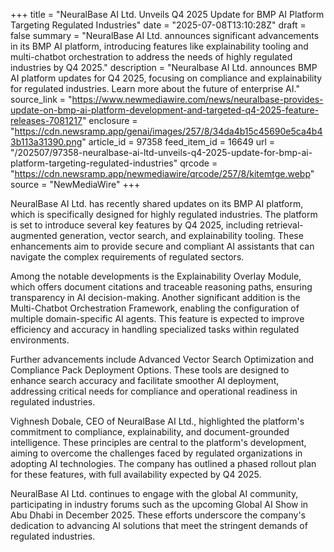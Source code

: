 +++
title = "NeuralBase AI Ltd. Unveils Q4 2025 Update for BMP AI Platform Targeting Regulated Industries"
date = "2025-07-08T13:10:28Z"
draft = false
summary = "NeuralBase AI Ltd. announces significant advancements in its BMP AI platform, introducing features like explainability tooling and multi-chatbot orchestration to address the needs of highly regulated industries by Q4 2025."
description = "Neuralbase AI Ltd. announces BMP AI platform updates for Q4 2025, focusing on compliance and explainability for regulated industries. Learn more about the future of enterprise AI."
source_link = "https://www.newmediawire.com/news/neuralbase-provides-update-on-bmp-ai-platform-development-and-targeted-q4-2025-feature-releases-7081217"
enclosure = "https://cdn.newsramp.app/genai/images/257/8/34da4b15c45690e5ca4b43b113a31390.png"
article_id = 97358
feed_item_id = 16649
url = "/202507/97358-neuralbase-ai-ltd-unveils-q4-2025-update-for-bmp-ai-platform-targeting-regulated-industries"
qrcode = "https://cdn.newsramp.app/newmediawire/qrcode/257/8/kitemtge.webp"
source = "NewMediaWire"
+++

<p>NeuralBase AI Ltd. has recently shared updates on its BMP AI platform, which is specifically designed for highly regulated industries. The platform is set to introduce several key features by Q4 2025, including retrieval-augmented generation, vector search, and explainability tooling. These enhancements aim to provide secure and compliant AI assistants that can navigate the complex requirements of regulated sectors.</p><p>Among the notable developments is the Explainability Overlay Module, which offers document citations and traceable reasoning paths, ensuring transparency in AI decision-making. Another significant addition is the Multi-Chatbot Orchestration Framework, enabling the configuration of multiple domain-specific AI agents. This feature is expected to improve efficiency and accuracy in handling specialized tasks within regulated environments.</p><p>Further advancements include Advanced Vector Search Optimization and Compliance Pack Deployment Options. These tools are designed to enhance search accuracy and facilitate smoother AI deployment, addressing critical needs for compliance and operational readiness in regulated industries.</p><p>Vighnesh Dobale, CEO of NeuralBase AI Ltd., highlighted the platform's commitment to compliance, explainability, and document-grounded intelligence. These principles are central to the platform's development, aiming to overcome the challenges faced by regulated organizations in adopting AI technologies. The company has outlined a phased rollout plan for these features, with full availability expected by Q4 2025.</p><p>NeuralBase AI Ltd. continues to engage with the global AI community, participating in industry forums such as the upcoming Global AI Show in Abu Dhabi in December 2025. These efforts underscore the company's dedication to advancing AI solutions that meet the stringent demands of regulated industries.</p>